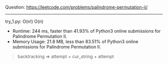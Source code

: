 Question: https://leetcode.com/problems/palindrome-permutation-ii/

---

try_1.py: O(n!) O(n)

* Runtime: 244 ms, faster than 41.93% of Python3 online submissions for Palindrome Permutation II.
* Memory Usage: 21.8 MB, less than 83.51% of Python3 online submissions for Palindrome Permutation II.

> backtracking => attempt + cur_string + attempt
